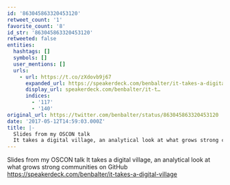 ```yaml
---
id: '863045863320453120'
retweet_count: '1'
favorite_count: '8'
id_str: '863045863320453120'
retweeted: false
entities:
  hashtags: []
  symbols: []
  user_mentions: []
  urls:
    - url: https://t.co/zXdovb9j67
      expanded_url: https://speakerdeck.com/benbalter/it-takes-a-digital-village
      display_url: speakerdeck.com/benbalter/it-t…
      indices:
        - '117'
        - '140'
original_url: https://twitter.com/benbalter/status/863045863320453120
date: '2017-05-12T14:59:03.000Z'
title: |-
  Slides from my OSCON talk 
  It takes a digital village, an analytical look at what grows strong commu…
---
```


Slides from my OSCON talk 
It takes a digital village, an analytical look at what grows strong communities on GitHub https://speakerdeck.com/benbalter/it-takes-a-digital-village